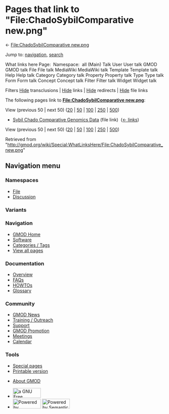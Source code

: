 <div id="mw-page-base" class="noprint">

</div>

<div id="mw-head-base" class="noprint">

</div>

<div id="content" class="mw-body" role="main">

<span id="top"></span>

<div id="mw-js-message" style="display:none;">

</div>



# <span dir="auto">Pages that link to "File:ChadoSybilComparative new.png"</span>

<div id="bodyContent">

<div id="contentSub">

← [File:ChadoSybilComparative
new.png](/wiki/File:ChadoSybilComparative_new.png "File:ChadoSybilComparative new.png")

</div>

<div id="jump-to-nav" class="mw-jump">

Jump to: [navigation](#mw-navigation), [search](#p-search)

</div>

<div id="mw-content-text">

What links here Page:  Namespace:  all (Main) Talk User User talk GMOD
GMOD talk File File talk MediaWiki MediaWiki talk Template Template talk
Help Help talk Category Category talk Property Property talk Type Type
talk Form Form talk Concept Concept talk Filter Filter talk Widget
Widget talk

Filters
[Hide](/mediawiki/index.php?title=Special:WhatLinksHere/File:ChadoSybilComparative_new.png&hidetrans=1 "Special:WhatLinksHere/File:ChadoSybilComparative new.png")
transclusions \|
[Hide](/mediawiki/index.php?title=Special:WhatLinksHere/File:ChadoSybilComparative_new.png&hidelinks=1 "Special:WhatLinksHere/File:ChadoSybilComparative new.png")
links \|
[Hide](/mediawiki/index.php?title=Special:WhatLinksHere/File:ChadoSybilComparative_new.png&hideredirs=1 "Special:WhatLinksHere/File:ChadoSybilComparative new.png")
redirects \|
[Hide](/mediawiki/index.php?title=Special:WhatLinksHere/File:ChadoSybilComparative_new.png&hideimages=1 "Special:WhatLinksHere/File:ChadoSybilComparative new.png")
file links

The following pages link to **[File:ChadoSybilComparative
new.png](/wiki/File:ChadoSybilComparative_new.png "File:ChadoSybilComparative new.png")**:

View (previous 50 \| next 50)
([20](/mediawiki/index.php?title=Special:WhatLinksHere/File:ChadoSybilComparative_new.png&limit=20 "Special:WhatLinksHere/File:ChadoSybilComparative new.png")
\|
[50](/mediawiki/index.php?title=Special:WhatLinksHere/File:ChadoSybilComparative_new.png&limit=50 "Special:WhatLinksHere/File:ChadoSybilComparative new.png")
\|
[100](/mediawiki/index.php?title=Special:WhatLinksHere/File:ChadoSybilComparative_new.png&limit=100 "Special:WhatLinksHere/File:ChadoSybilComparative new.png")
\|
[250](/mediawiki/index.php?title=Special:WhatLinksHere/File:ChadoSybilComparative_new.png&limit=250 "Special:WhatLinksHere/File:ChadoSybilComparative new.png")
\|
[500](/mediawiki/index.php?title=Special:WhatLinksHere/File:ChadoSybilComparative_new.png&limit=500 "Special:WhatLinksHere/File:ChadoSybilComparative new.png"))

- [Sybil Chado Comparative Genomics
  Data](/wiki/Sybil_Chado_Comparative_Genomics_Data "Sybil Chado Comparative Genomics Data")
  (file link) ‎ <span class="mw-whatlinkshere-tools">([←
  links](/mediawiki/index.php?title=Special:WhatLinksHere&target=Sybil+Chado+Comparative+Genomics+Data "Special:WhatLinksHere"))</span>

View (previous 50 \| next 50)
([20](/mediawiki/index.php?title=Special:WhatLinksHere/File:ChadoSybilComparative_new.png&limit=20 "Special:WhatLinksHere/File:ChadoSybilComparative new.png")
\|
[50](/mediawiki/index.php?title=Special:WhatLinksHere/File:ChadoSybilComparative_new.png&limit=50 "Special:WhatLinksHere/File:ChadoSybilComparative new.png")
\|
[100](/mediawiki/index.php?title=Special:WhatLinksHere/File:ChadoSybilComparative_new.png&limit=100 "Special:WhatLinksHere/File:ChadoSybilComparative new.png")
\|
[250](/mediawiki/index.php?title=Special:WhatLinksHere/File:ChadoSybilComparative_new.png&limit=250 "Special:WhatLinksHere/File:ChadoSybilComparative new.png")
\|
[500](/mediawiki/index.php?title=Special:WhatLinksHere/File:ChadoSybilComparative_new.png&limit=500 "Special:WhatLinksHere/File:ChadoSybilComparative new.png"))

</div>

<div class="printfooter">

Retrieved from
"<http://gmod.org/wiki/Special:WhatLinksHere/File:ChadoSybilComparative_new.png>"

</div>

<div id="catlinks" class="catlinks catlinks-allhidden">

</div>

<div class="visualClear">

</div>

</div>

</div>

<div id="mw-navigation">

## Navigation menu

<div id="mw-head">



<div id="left-navigation">

<div id="p-namespaces" class="vectorTabs" role="navigation"
aria-labelledby="p-namespaces-label">

### Namespaces

- <span id="ca-nstab-image"><a href="/wiki/File:ChadoSybilComparative_new.png" accesskey="c"
  title="View the file page [c]">File</a></span>
- <span id="ca-talk"><a
  href="/mediawiki/index.php?title=File_talk:ChadoSybilComparative_new.png&amp;action=edit&amp;redlink=1"
  accesskey="t"
  title="Discussion about the content page [t]">Discussion</a></span>

</div>

<div id="p-variants" class="vectorMenu emptyPortlet" role="navigation"
aria-labelledby="p-variants-label">

### 

### Variants[](#)

<div class="menu">

</div>

</div>

</div>

<div id="right-navigation">





</div>



</div>

</div>

</div>

<div id="mw-panel">

<div id="p-logo" role="banner">

<a href="/wiki/Main_Page"
style="background-image: url(http://gmod.org/images/GMOD-cogs.png);"
title="Visit the main page"></a>

</div>

<div id="p-Navigation" class="portal" role="navigation"
aria-labelledby="p-Navigation-label">

### Navigation

<div class="body">

- <span id="n-GMOD-Home">[GMOD Home](/wiki/Main_Page)</span>
- <span id="n-Software">[Software](/wiki/GMOD_Components)</span>
- <span id="n-Categories-.2F-Tags">[Categories /
  Tags](/wiki/Categories)</span>
- <span id="n-View-all-pages">[View all
  pages](/wiki/Special:AllPages)</span>

</div>

</div>

<div id="p-Documentation" class="portal" role="navigation"
aria-labelledby="p-Documentation-label">

### Documentation

<div class="body">

- <span id="n-Overview">[Overview](/wiki/Overview)</span>
- <span id="n-FAQs">[FAQs](/wiki/Category:FAQ)</span>
- <span id="n-HOWTOs">[HOWTOs](/wiki/Category:HOWTO)</span>
- <span id="n-Glossary">[Glossary](/wiki/Glossary)</span>

</div>

</div>

<div id="p-Community" class="portal" role="navigation"
aria-labelledby="p-Community-label">

### Community

<div class="body">

- <span id="n-GMOD-News">[GMOD News](/wiki/GMOD_News)</span>
- <span id="n-Training-.2F-Outreach">[Training /
  Outreach](/wiki/Training_and_Outreach)</span>
- <span id="n-Support">[Support](/wiki/Support)</span>
- <span id="n-GMOD-Promotion">[GMOD
  Promotion](/wiki/GMOD_Promotion)</span>
- <span id="n-Meetings">[Meetings](/wiki/Meetings)</span>
- <span id="n-Calendar">[Calendar](/wiki/Calendar)</span>

</div>

</div>

<div id="p-tb" class="portal" role="navigation"
aria-labelledby="p-tb-label">

### Tools

<div class="body">

- <span id="t-specialpages"><a href="/wiki/Special:SpecialPages" accesskey="q"
  title="A list of all special pages [q]">Special pages</a></span>
- <span id="t-print"><a
  href="/mediawiki/index.php?title=Special:WhatLinksHere/File:ChadoSybilComparative_new.png&amp;printable=yes"
  rel="alternate" accesskey="p"
  title="Printable version of this page [p]">Printable version</a></span>

</div>

</div>

</div>

</div>

<div id="footer" role="contentinfo">

- <span id="footer-places-about">[About
  GMOD](/wiki/GMOD:About "GMOD:About")</span>

<!-- -->

- <span id="footer-copyrightico">[<img src="http://www.gnu.org/graphics/gfdl-logo-small.png" width="88"
  height="31" alt="a GNU Free Documentation License" />](http://www.gnu.org/licenses/fdl-1.3.html)</span>
- <span id="footer-poweredbyico">[<img src="/mediawiki/skins/common/images/poweredby_mediawiki_88x31.png"
  width="88" height="31" alt="Powered by MediaWiki" />](//www.mediawiki.org/)
  [<img
  src="/mediawiki/extensions/SemanticMediaWiki/includes/../resources/images/smw_button.png"
  width="88" height="31" alt="Powered by Semantic MediaWiki" />](https://www.semantic-mediawiki.org/wiki/Semantic_MediaWiki)</span>

<div style="clear:both">

</div>

</div>
